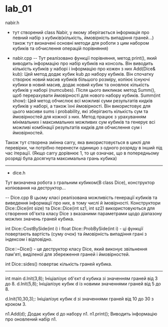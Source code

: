 # lab_01

nabir.h
- тут створений class Nabir, у якому зберігається інформація про певний набір з кубиків(кількість, ймовірність випадіння граней...)
також тут визначені основні методи для роботи з цим набором кубиків та обчислення операцій порівняння)

- nabir.cpp 
-- Тут реалізовано функції порівняння, метод print(), який виводить інформацію про набір кубиків на консоль.
 Він виводить кількість кубиків у наборі і інформацію про кожен з них
Add(Dice& kub): Цей метод додає кубик kub до набору кубиків. Він спочатку створює новий масив кубиків більшого розміру,
 копіює існуючі кубики в новий масив, додає новий кубик та оновлює кількість кубиків у наборі (numcubes). Після цього викликає метод Summ(), щоб перерахувати ймовірності для нового набору кубиків.
Summ(int show): Цей метод обчислює всі можливі суми результатів кидків кубиків у наборі, а також їхні ймовірності. Він використовує для цього масиви sums і probability, які зберігають кількість сум та ймовірностей для кожної з них.
 Метод працює з урахуванням мінімальних і максимальних можливих сум кубиків та генерує всі можливі комбінації результатів кидків для обчислення сум і ймовірностей.

Також тут створена змінна carry, яка використовується в циклі для перевірки, чи потрібно перенести одиницю з одного розряду в інший під час ітерації.
 (Якщо carry дорівнює 1, то це означає, що в попередньому розряді була досягнута максимальна грань кубика)

-----------------------------------------------------
- dice.h

Тут визначена робота з гральним кубиком(В class Dice), конструктор копіювання на деструктор...

-- Dice.cpp
В цьому класі реалізована можливість генерації кубиків та виведення інформації про них, в тому числі й імовірності.
Конструктори Dice::Dice(int size) та Dice::Dice(int sz1, int sz2) використовуються для створення об'єкта класу Dice з вказаними параметрами щодо діапазону можлих значень граней кубика.

int Dice::CostBySide(int i) і float Dice::ProbBySide(int i) - ці функції повертають вартість (суму очок) та ймовірність випадіння грані з індексом i відповідно.

Dice::~Dice() - це деструктор класу Dice, який виконує звільнення пам'яті, виділеної для збереження граней і ймовірностей.

int Dice::sides() повертає кількість граней кубика.

------------------------------
int main
d.Init(3,8); Ініціалізує об'єкт d кубика зі значенням граней від 3 до 8.
d.Init(5,8); Ініціалізує кубик d із новими значеннями граней від 5 до 8.

d.Init(10,30,3);: Ініціалізує кубик d зі значеннями граней від 10 до 30 з кроком 3.

n1.Add(d); Додає кубик d до набору n1.
n1.print(); Виводить інформацію про оновлений набір n1.

